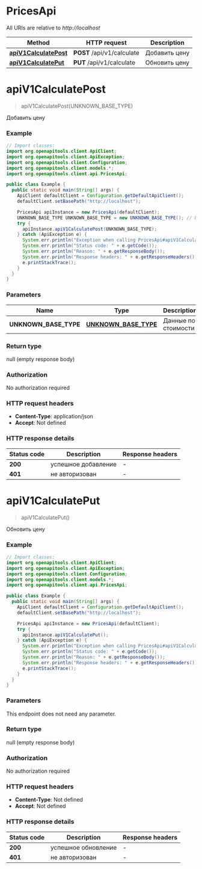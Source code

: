 # PricesApi

All URIs are relative to *http://localhost*

Method | HTTP request | Description
------------- | ------------- | -------------
[**apiV1CalculatePost**](PricesApi.md#apiV1CalculatePost) | **POST** /api/v1/calculate | Добавить цену
[**apiV1CalculatePut**](PricesApi.md#apiV1CalculatePut) | **PUT** /api/v1/calculate | Обновить цену


<a name="apiV1CalculatePost"></a>
# **apiV1CalculatePost**
> apiV1CalculatePost(UNKNOWN_BASE_TYPE)

Добавить цену

### Example
```java
// Import classes:
import org.openapitools.client.ApiClient;
import org.openapitools.client.ApiException;
import org.openapitools.client.Configuration;
import org.openapitools.client.models.*;
import org.openapitools.client.api.PricesApi;

public class Example {
  public static void main(String[] args) {
    ApiClient defaultClient = Configuration.getDefaultApiClient();
    defaultClient.setBasePath("http://localhost");

    PricesApi apiInstance = new PricesApi(defaultClient);
    UNKNOWN_BASE_TYPE UNKNOWN_BASE_TYPE = new UNKNOWN_BASE_TYPE(); // UNKNOWN_BASE_TYPE | Данные по стоимости
    try {
      apiInstance.apiV1CalculatePost(UNKNOWN_BASE_TYPE);
    } catch (ApiException e) {
      System.err.println("Exception when calling PricesApi#apiV1CalculatePost");
      System.err.println("Status code: " + e.getCode());
      System.err.println("Reason: " + e.getResponseBody());
      System.err.println("Response headers: " + e.getResponseHeaders());
      e.printStackTrace();
    }
  }
}
```

### Parameters

Name | Type | Description  | Notes
------------- | ------------- | ------------- | -------------
 **UNKNOWN_BASE_TYPE** | [**UNKNOWN_BASE_TYPE**](UNKNOWN_BASE_TYPE.md)| Данные по стоимости |

### Return type

null (empty response body)

### Authorization

No authorization required

### HTTP request headers

 - **Content-Type**: application/json
 - **Accept**: Not defined

### HTTP response details
| Status code | Description | Response headers |
|-------------|-------------|------------------|
**200** | успешное добавление |  -  |
**401** | не авторизован |  -  |

<a name="apiV1CalculatePut"></a>
# **apiV1CalculatePut**
> apiV1CalculatePut()

Обновить цену

### Example
```java
// Import classes:
import org.openapitools.client.ApiClient;
import org.openapitools.client.ApiException;
import org.openapitools.client.Configuration;
import org.openapitools.client.models.*;
import org.openapitools.client.api.PricesApi;

public class Example {
  public static void main(String[] args) {
    ApiClient defaultClient = Configuration.getDefaultApiClient();
    defaultClient.setBasePath("http://localhost");

    PricesApi apiInstance = new PricesApi(defaultClient);
    try {
      apiInstance.apiV1CalculatePut();
    } catch (ApiException e) {
      System.err.println("Exception when calling PricesApi#apiV1CalculatePut");
      System.err.println("Status code: " + e.getCode());
      System.err.println("Reason: " + e.getResponseBody());
      System.err.println("Response headers: " + e.getResponseHeaders());
      e.printStackTrace();
    }
  }
}
```

### Parameters
This endpoint does not need any parameter.

### Return type

null (empty response body)

### Authorization

No authorization required

### HTTP request headers

 - **Content-Type**: Not defined
 - **Accept**: Not defined

### HTTP response details
| Status code | Description | Response headers |
|-------------|-------------|------------------|
**200** | успешное обновление |  -  |
**401** | не авторизован |  -  |

